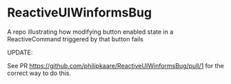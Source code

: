 # ReactiveUIWinformsBug
A repo illustrating how modifying button enabled state in a ReactiveCommand triggered by that button fails

UPDATE: 

See PR https://github.com/philipkaare/ReactiveUIWinformsBug/pull/1 for the correct way to do this. 
